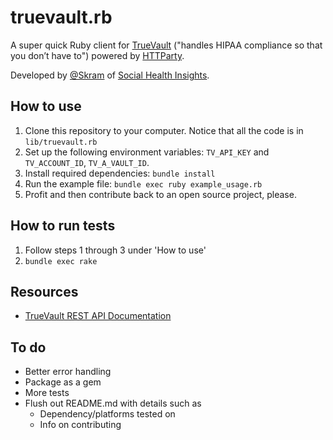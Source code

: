 truevault.rb
============

A super quick Ruby client for [TrueVault](http://truevault.com) ("handles HIPAA compliance so that you don’t have to") powered by [HTTParty](https://github.com/jnunemaker/httparty).

Developed by [@Skram](http://twitter.com/skram) of [Social Health Insights](http://socialhealthinsights.com).

How to use
----------
1. Clone this repository to your computer. Notice that all the code is in `lib/truevault.rb`
2. Set up the following environment variables: `TV_API_KEY` and `TV_ACCOUNT_ID`, `TV_A_VAULT_ID`.
3. Install required dependencies: `bundle install`
4. Run the example file: `bundle exec ruby example_usage.rb`
5. Profit and then contribute back to an open source project, please.

How to run tests
----------------
1. Follow steps 1 through 3 under 'How to use'
2. `bundle exec rake`

Resources
---------
* [TrueVault REST API Documentation](https://www.truevault.com/rest-api.html)

To do
-----
* Better error handling
* Package as a gem
* More tests
* Flush out README.md with details such as
	* Dependency/platforms tested on
	* Info on contributing